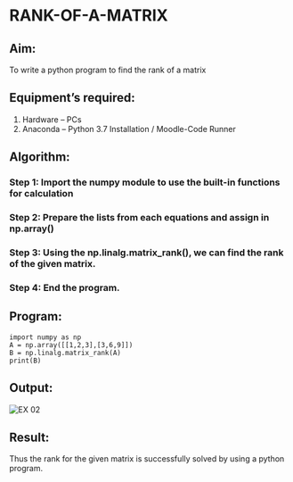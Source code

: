 # RANK-OF-A-MATRIX
## Aim:
To write a python program to find the rank of a matrix
## Equipment’s required:
1. 	Hardware – PCs
2. 	Anaconda – Python 3.7 Installation / Moodle-Code Runner
## Algorithm:
### Step 1: Import the numpy module to use the built-in functions for calculation
### Step 2: Prepare the lists from each equations and assign in np.array()
### Step 3: Using the np.linalg.matrix_rank(), we can find the rank of the given matrix.
### Step 4: End the program.
## Program:
```
import numpy as np
A = np.array([[1,2,3],[3,6,9]])
B = np.linalg.matrix_rank(A)
print(B)
```
## Output:

![EX 02](https://user-images.githubusercontent.com/119091638/227893984-ca8625ae-4317-4d5f-8a78-6963cd443cd1.png)


## Result:
Thus the rank for the given matrix is successfully solved by  using a python program.

